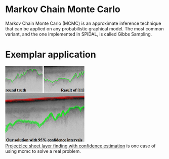 # Markov Chain Monte Carlo
Markov Chain Monte Carlo (MCMC) is an approximate inference technique that can be applied on any probabilistic graphical model. The most common variant, and the one implemented in SPIDAL, is called Gibbs Sampling. 

# Exemplar application
![Exemplar application](https://github.com/hpcanalytics/Hidden-Markov-Model/blob/master/resource/icelayers2014icip-thumb.png)  
[Project:Ice sheet layer finding with confidence estimation](http://vision.soic.indiana.edu/projects/icelayers/) is one case of using mcmc to solve a real problem.

